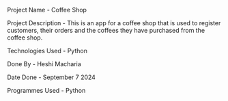 Project Name - Coffee Shop

Project Description - This is an app for a coffee shop that is used to register customers, their orders and the coffees they have purchased from the coffee shop.

Technologies Used - Python

Done By - Heshi Macharia

Date Done - September 7 2024

Programmes Used - Python

